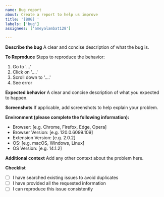 ```yaml
---
name: Bug report
about: Create a report to help us improve
title: '[BUG] '
labels: ['bug']
assignees: ['ameyalambat128']

---
```


**Describe the bug**
A clear and concise description of what the bug is.

**To Reproduce**
Steps to reproduce the behavior:
1. Go to '...'
2. Click on '....'
3. Scroll down to '....'
4. See error

**Expected behavior**
A clear and concise description of what you expected to happen.

**Screenshots**
If applicable, add screenshots to help explain your problem.

**Environment (please complete the following information):**
 - Browser: [e.g. Chrome, Firefox, Edge, Opera]
 - Browser Version: [e.g. 120.0.6099.109]
 - Extension Version: [e.g. 2.0.2]
 - OS: [e.g. macOS, Windows, Linux]
 - OS Version: [e.g. 14.1.2]

**Additional context**
Add any other context about the problem here.

**Checklist**
- [ ] I have searched existing issues to avoid duplicates
- [ ] I have provided all the requested information
- [ ] I can reproduce this issue consistently 